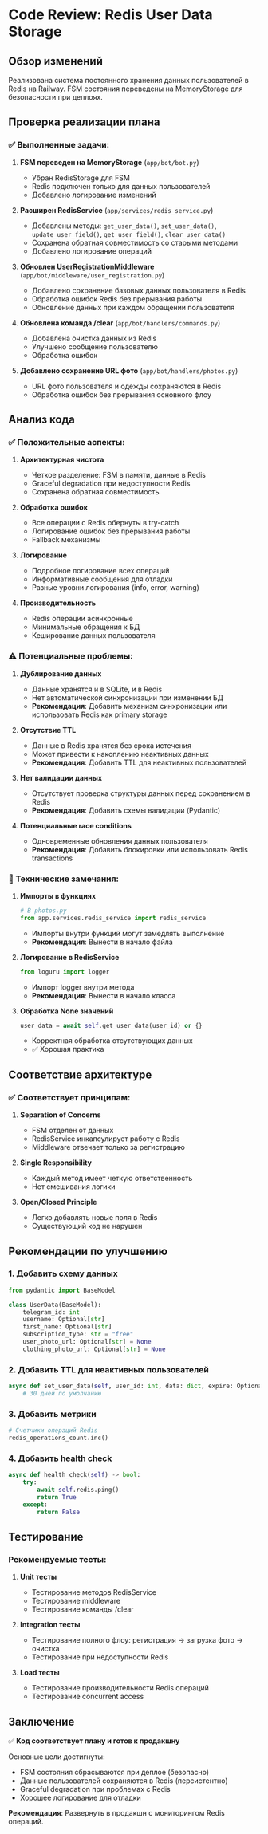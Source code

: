 # Code Review: Redis User Data Storage

## Обзор изменений

Реализована система постоянного хранения данных пользователей в Redis на Railway. FSM состояния переведены на MemoryStorage для безопасности при деплоях.

## Проверка реализации плана

### ✅ Выполненные задачи:

1. **FSM переведен на MemoryStorage** (`app/bot/bot.py`)
   - Убран RedisStorage для FSM
   - Redis подключен только для данных пользователей
   - Добавлено логирование изменений

2. **Расширен RedisService** (`app/services/redis_service.py`)
   - Добавлены методы: `get_user_data()`, `set_user_data()`, `update_user_field()`, `get_user_field()`, `clear_user_data()`
   - Сохранена обратная совместимость со старыми методами
   - Добавлено логирование операций

3. **Обновлен UserRegistrationMiddleware** (`app/bot/middleware/user_registration.py`)
   - Добавлено сохранение базовых данных пользователя в Redis
   - Обработка ошибок Redis без прерывания работы
   - Обновление данных при каждом обращении пользователя

4. **Обновлена команда /clear** (`app/bot/handlers/commands.py`)
   - Добавлена очистка данных из Redis
   - Улучшено сообщение пользователю
   - Обработка ошибок

5. **Добавлено сохранение URL фото** (`app/bot/handlers/photos.py`)
   - URL фото пользователя и одежды сохраняются в Redis
   - Обработка ошибок без прерывания основного флоу

## Анализ кода

### ✅ Положительные аспекты:

1. **Архитектурная чистота**
   - Четкое разделение: FSM в памяти, данные в Redis
   - Graceful degradation при недоступности Redis
   - Сохранена обратная совместимость

2. **Обработка ошибок**
   - Все операции с Redis обернуты в try-catch
   - Логирование ошибок без прерывания работы
   - Fallback механизмы

3. **Логирование**
   - Подробное логирование всех операций
   - Информативные сообщения для отладки
   - Разные уровни логирования (info, error, warning)

4. **Производительность**
   - Redis операции асинхронные
   - Минимальные обращения к БД
   - Кеширование данных пользователя

### ⚠️ Потенциальные проблемы:

1. **Дублирование данных**
   - Данные хранятся и в SQLite, и в Redis
   - Нет автоматической синхронизации при изменении БД
   - **Рекомендация**: Добавить механизм синхронизации или использовать Redis как primary storage

2. **Отсутствие TTL**
   - Данные в Redis хранятся без срока истечения
   - Может привести к накоплению неактивных данных
   - **Рекомендация**: Добавить TTL для неактивных пользователей

3. **Нет валидации данных**
   - Отсутствует проверка структуры данных перед сохранением в Redis
   - **Рекомендация**: Добавить схемы валидации (Pydantic)

4. **Потенциальные race conditions**
   - Одновременные обновления данных пользователя
   - **Рекомендация**: Добавить блокировки или использовать Redis transactions

### 🔧 Технические замечания:

1. **Импорты в функциях**
   ```python
   # В photos.py
   from app.services.redis_service import redis_service
   ```
   - Импорты внутри функций могут замедлять выполнение
   - **Рекомендация**: Вынести в начало файла

2. **Логирование в RedisService**
   ```python
   from loguru import logger
   ```
   - Импорт logger внутри метода
   - **Рекомендация**: Вынести в начало класса

3. **Обработка None значений**
   ```python
   user_data = await self.get_user_data(user_id) or {}
   ```
   - Корректная обработка отсутствующих данных
   - ✅ Хорошая практика

## Соответствие архитектуре

### ✅ Соответствует принципам:

1. **Separation of Concerns**
   - FSM отделен от данных
   - RedisService инкапсулирует работу с Redis
   - Middleware отвечает только за регистрацию

2. **Single Responsibility**
   - Каждый метод имеет четкую ответственность
   - Нет смешивания логики

3. **Open/Closed Principle**
   - Легко добавлять новые поля в Redis
   - Существующий код не нарушен

## Рекомендации по улучшению

### 1. Добавить схему данных
```python
from pydantic import BaseModel

class UserData(BaseModel):
    telegram_id: int
    username: Optional[str]
    first_name: Optional[str]
    subscription_type: str = "free"
    user_photo_url: Optional[str] = None
    clothing_photo_url: Optional[str] = None
```

### 2. Добавить TTL для неактивных пользователей
```python
async def set_user_data(self, user_id: int, data: dict, expire: Optional[int] = 30*24*3600):
    # 30 дней по умолчанию
```

### 3. Добавить метрики
```python
# Счетчики операций Redis
redis_operations_count.inc()
```

### 4. Добавить health check
```python
async def health_check(self) -> bool:
    try:
        await self.redis.ping()
        return True
    except:
        return False
```

## Тестирование

### Рекомендуемые тесты:

1. **Unit тесты**
   - Тестирование методов RedisService
   - Тестирование middleware
   - Тестирование команды /clear

2. **Integration тесты**
   - Тестирование полного флоу: регистрация → загрузка фото → очистка
   - Тестирование при недоступности Redis

3. **Load тесты**
   - Тестирование производительности Redis операций
   - Тестирование concurrent access

## Заключение

✅ **Код соответствует плану и готов к продакшну**

Основные цели достигнуты:
- FSM состояния сбрасываются при деплое (безопасно)
- Данные пользователей сохраняются в Redis (персистентно)
- Graceful degradation при проблемах с Redis
- Хорошее логирование для отладки

**Рекомендация**: Развернуть в продакшн с мониторингом Redis операций.
